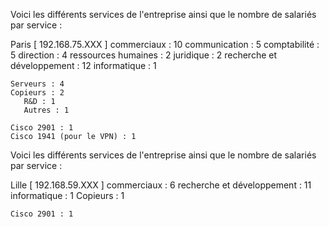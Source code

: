 Voici les différents services de l'entreprise ainsi que le nombre de salariés par service :

Paris [ 192.168.75.XXX ]
    commerciaux : 10
    communication : 5
    comptabilité : 5
    direction : 4
    ressources humaines : 2
    juridique : 2
    recherche et développement : 12
    informatique : 1

    Serveurs : 4
    Copieurs : 2 
       R&D : 1
       Autres : 1
    
    Cisco 2901 : 1
    Cisco 1941 (pour le VPN) : 1
    
    
    
    
    
    
    

Voici les différents services de l'entreprise ainsi que le nombre de salariés par service :

Lille [ 192.168.59.XXX ]
    commerciaux : 6
    recherche et développement : 11
    informatique : 1
    Copieurs : 1
    
    Cisco 2901 : 1
    
    
    
    
    

